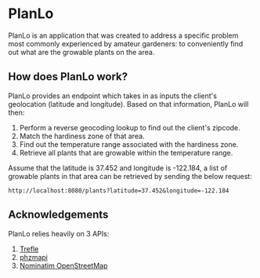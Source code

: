 # PlanLo
PlanLo is an application that was created to address a specific problem most commonly experienced by amateur
 gardeners: to conveniently find out what are the growable plants on the area.
 
## How does PlanLo work?
PlanLo provides an endpoint which takes in as inputs the client's geolocation (latitude and
 longitude). Based on that
 information, PlanLo will then:
1. Perform a reverse geocoding lookup to find out the client's zipcode.
2. Match the hardiness zone of that area.
3. Find out the temperature range associated with the hardiness zone.
4. Retrieve all plants that are growable within the temperature range.

Assume that the latitude is 37.452 and longitude is -122.184, a list of growable plants in that
 area can be retrieved by sending the below request:
 
```
http://localhost:8080/plants?latitude=37.452&longitude=-122.184
```

## Acknowledgements
PlanLo relies heavily on 3 APIs:
1. [Trefle](https://trefle.io)
2. [phzmapi](https://phzmapi.org)
3. [Nominatim OpenStreetMap](https://nominatim.openstreetmap.org)